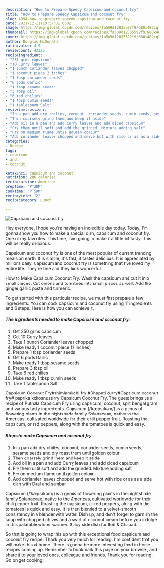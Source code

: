 ```yaml
---
description: "How to Prepare Speedy Capsicum and coconut fry"
title: "How to Prepare Speedy Capsicum and coconut fry"
slug: 4994-how-to-prepare-speedy-capsicum-and-coconut-fry
date: 2021-12-11T19:57:01.658Z
image: https://img-global.cpcdn.com/recipes/fa509d12835592f9/680x482cq70/capsicum-and-coconut-fry-recipe-main-photo.jpg
thumbnail: https://img-global.cpcdn.com/recipes/fa509d12835592f9/680x482cq70/capsicum-and-coconut-fry-recipe-main-photo.jpg
cover: https://img-global.cpcdn.com/recipes/fa509d12835592f9/680x482cq70/capsicum-and-coconut-fry-recipe-main-photo.jpg
author: Douglas McDonald
ratingvalue: 4.9
reviewcount: 43325
recipeingredient:
- "250 grms capsicum"
- "10 Curry leaves"
- "1 bunch Coriander leaves chopped"
- "1 coconut piece 2 inches"
- "1 tbsp coriander seeds"
- "6 pods Garlic"
- "1 tbsp sesame seeds"
- "3 tbsp oil"
- "6 red chilies"
- "1 tbsp cumin seeds"
- "1 tablespoon Salt"
recipeinstructions:
- "In a pan add dry chilies, coconut, coriander seeds, cumin seeds, sesame seeds and dry roast them until golden colour"
- "Then coarsely grind them and keep it aside"
- "Add oil in a pan and add Curry leaves and add diced capsicum"
- "Fry them until soft and add the grinded. Mixture adding salt"
- "Fry on medium flame until golden colour"
- "Add coriander leaves chopped and serve hot with rice or as as a side dish with Daal and sambar"
categories:
- Recipe
tags:
- capsicum
- and
- coconut

katakunci: capsicum and coconut 
nutrition: 280 calories
recipecuisine: American
preptime: "PT28M"
cooktime: "PT59M"
recipeyield: "2"
recipecategory: Lunch

---
```



![Capsicum and coconut fry](https://img-global.cpcdn.com/recipes/fa509d12835592f9/680x482cq70/capsicum-and-coconut-fry-recipe-main-photo.jpg)

Hey everyone, I hope you're having an incredible day today. Today, I'm gonna show you how to make a special dish, capsicum and coconut fry. One of my favorites. This time, I am going to make it a little bit tasty. This will be really delicious.

Capsicum and coconut fry is one of the most popular of current trending meals on earth. It is simple, it's fast, it tastes delicious. It is appreciated by millions daily. Capsicum and coconut fry is something that I've loved my entire life. They're fine and they look wonderful.

How to Make Capsicum Coconut Fry. Wash the capsicum and cut it into small pieces. Cut onions and tomatoes into small pieces as well. Add the ginger garlic paste and turmeric.


To get started with this particular recipe, we must first prepare a few ingredients. You can cook capsicum and coconut fry using 11 ingredients and 6 steps. Here is how you can achieve it.

<!--inarticleads1-->

##### The ingredients needed to make Capsicum and coconut fry:

1. Get 250 grms capsicum
1. Get 10 Curry leaves
1. Take 1 bunch Coriander leaves chopped
1. Make ready 1 coconut piece (2 inches)
1. Prepare 1 tbsp coriander seeds
1. Get 6 pods Garlic
1. Make ready 1 tbsp sesame seeds
1. Prepare 3 tbsp oil
1. Take 6 red chilies
1. Make ready 1 tbsp cumin seeds
1. Take 1 tablespoon Salt


Capsicum Coconut Fry#shimlamirchi fry #Chapati curry#Capsicum coconut fry# paprika kokosnuss fry Capsicum Coconut Fry. The guest brings us a recipe of Putnala Capsicum Fry using capsicum, coconut, split bengal gram and various tasty ingredients. Capsicum (/ˈkæpsɪkəm/) is a genus of flowering plants in the nightshade family Solanaceae, native to the Americas, cultivated worldwide for their chili pepper fruit. Roasting the capsicum, or red peppers, along with the tomatoes is quick and easy. 

<!--inarticleads2-->

##### Steps to make Capsicum and coconut fry:

1. In a pan add dry chilies, coconut, coriander seeds, cumin seeds, sesame seeds and dry roast them until golden colour
1. Then coarsely grind them and keep it aside
1. Add oil in a pan and add Curry leaves and add diced capsicum
1. Fry them until soft and add the grinded. Mixture adding salt
1. Fry on medium flame until golden colour
1. Add coriander leaves chopped and serve hot with rice or as as a side dish with Daal and sambar


Capsicum (/ˈkæpsɪkəm/) is a genus of flowering plants in the nightshade family Solanaceae, native to the Americas, cultivated worldwide for their chili pepper fruit. Roasting the capsicum, or red peppers, along with the tomatoes is quick and easy. It is then blended to a velvet-smooth consistency in a blender with water. Dish up, and don&#39;t forget to garnish the soup with chopped chives and a swirl of coconut cream before you indulge in this palatable winter warmer. Spicy side dish for Roti &amp; Chapati. 

So that is going to wrap this up with this exceptional food capsicum and coconut fry recipe. Thank you very much for reading. I'm confident that you will make this at home. There is gonna be more interesting food in home recipes coming up. Remember to bookmark this page on your browser, and share it to your loved ones, colleague and friends. Thank you for reading. Go on get cooking!
